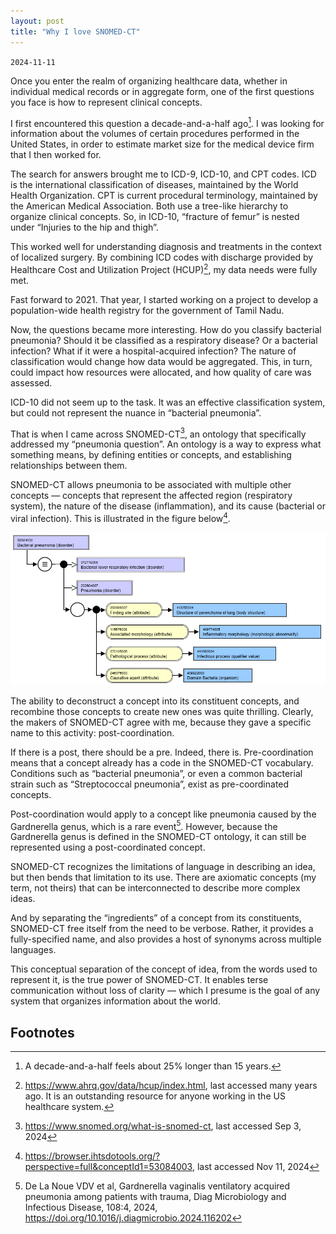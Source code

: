 ```yaml
---
layout: post
title: "Why I love SNOMED-CT"
---
```

`2024-11-11`

Once you enter the realm of organizing healthcare data, whether in individual medical records or in aggregate form, one of the first questions you face is how to represent clinical concepts.

I first encountered this question a decade-and-a-half ago[^1]. I was looking for information about the volumes of certain procedures performed in the United States, in order to estimate market size for the medical device firm that I then worked for.

The search for answers brought me to ICD-9, ICD-10, and CPT codes. ICD is the international classification of diseases, maintained by the World Health Organization. CPT is current procedural terminology, maintained by the American Medical Association. Both use a tree-like hierarchy to organize clinical concepts. So, in ICD-10, “fracture of femur” is nested under “Injuries to the hip and thigh”.

This worked well for understanding diagnosis and treatments in the context of localized surgery. By combining ICD codes with discharge provided by Healthcare Cost and Utilization Project (HCUP)[^2], my data needs were fully met.

Fast forward to 2021. That year, I started working on a project to develop a population-wide health registry for the government of Tamil Nadu.

Now, the questions became more interesting. How do you classify bacterial pneumonia? Should it be classified as a respiratory disease? Or a bacterial infection? What if it were a hospital-acquired infection? The nature of classification would change how data would be aggregated. This, in turn, could impact how resources were allocated, and how quality of care was assessed.

ICD-10 did not seem up to the task. It was an effective classification system, but could not represent the nuance in “bacterial pneumonia”.

That is when I came across SNOMED-CT[^3], an ontology that specifically addressed my “pneumonia question”. An ontology is a way to express what something means, by defining entities or concepts, and establishing relationships between them. 

SNOMED-CT allows pneumonia to be associated with multiple other concepts — concepts that represent the affected region (respiratory system), the nature of the disease (inflammation), and its cause (bacterial or viral infection). This is illustrated in the figure below[^4].

<img width="1045" alt="SNOMED-CT diagram of Bacterial Pneumonia" src="/assets/snomed-ct-diagram.png">

The ability to deconstruct a concept into its constituent concepts, and recombine those concepts to create new ones was quite thrilling. Clearly, the makers of SNOMED-CT agree with me, because they gave a specific name to this activity: post-coordination.

If there is a post, there should be a pre. Indeed, there is. Pre-coordination means that a concept already has a code in the SNOMED-CT vocabulary. Conditions such as “bacterial pneumonia”, or even a common bacterial strain such as “Streptococcal pneumonia”, exist as pre-coordinated concepts.

Post-coordination would apply to a concept like pneumonia caused by the Gardnerella genus, which is a rare event[^5]. However, because the Gardnerella genus is defined in the SNOMED-CT ontology, it can still be represented using a post-coordinated concept.

SNOMED-CT recognizes the limitations of language in describing an idea, but then bends that limitation to its use. There are axiomatic concepts (my term, not theirs) that can be interconnected to describe more complex ideas.

And by separating the “ingredients” of a concept from its constituents, SNOMED-CT free itself from the need to be verbose. Rather, it provides a fully-specified name, and also provides a host of synonyms across multiple languages.

This conceptual separation of the concept of idea, from the words used to represent it, is the true power of SNOMED-CT. It enables terse communication without loss of clarity — which I presume is the goal of any system that organizes information about the world.

## Footnotes
[^1]: A decade-and-a-half feels about 25% longer than 15 years.
[^2]: https://www.ahrq.gov/data/hcup/index.html, last accessed many years ago. It is an outstanding resource for anyone working in the US healthcare system.
[^3]: https://www.snomed.org/what-is-snomed-ct, last accessed Sep 3, 2024
[^4]: https://browser.ihtsdotools.org/?perspective=full&conceptId1=53084003, last accessed Nov 11, 2024
[^5]: De La Noue VDV et al, Gardnerella vaginalis ventilatory acquired pneumonia among patients with trauma, Diag Microbiology and Infectious Disease, 108:4, 2024, https://doi.org/10.1016/j.diagmicrobio.2024.116202
